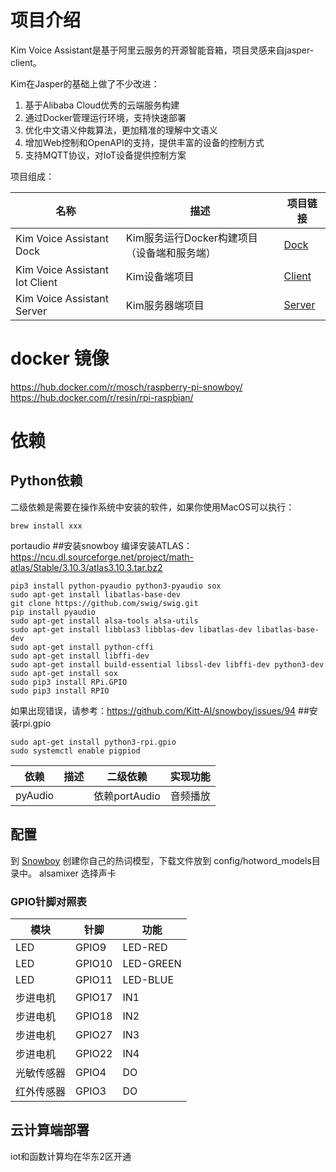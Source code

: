 # 项目介绍
Kim Voice Assistant是基于阿里云服务的开源智能音箱，项目灵感来自jasper-client。

Kim在Jasper的基础上做了不少改进：

1. 基于Alibaba Cloud优秀的云端服务构建
1. 通过Docker管理运行环境，支持快速部署
1. 优化中文语义仲裁算法，更加精准的理解中文语义
2. 增加Web控制和OpenAPI的支持，提供丰富的设备的控制方式
2. 支持MQTT协议，对IoT设备提供控制方案

项目组成：

| 名称 | 描述 | 项目链接 |
|----|----|----|
| Kim Voice Assistant Dock | Kim服务运行Docker构建项目（设备端和服务端）  | [Dock](https://github.com/tenstone/kim-voice-assistant-dock) |
| Kim Voice Assistant Iot Client | Kim设备端项目 | [Client](https://github.com/tenstone/kim-voice-assistant-iot-client) |
| Kim Voice Assistant Server | Kim服务器端项目 | [Server](https://github.com/tenstone/kim-voice-assistant-server) |

# docker 镜像

https://hub.docker.com/r/mosch/raspberry-pi-snowboy/
https://hub.docker.com/r/resin/rpi-raspbian/


# 依赖
## Python依赖
二级依赖是需要在操作系统中安装的软件，如果你使用MacOS可以执行：
```
brew install xxx  
```
portaudio
##安装snowboy
编译安装ATLAS：
https://ncu.dl.sourceforge.net/project/math-atlas/Stable/3.10.3/atlas3.10.3.tar.bz2

```
pip3 install python-pyaudio python3-pyaudio sox
sudo apt-get install libatlas-base-dev
git clone https://github.com/swig/swig.git
pip install pyaudio
sudo apt-get install alsa-tools alsa-utils
sudo apt-get install libblas3 libblas-dev libatlas-dev libatlas-base-dev
sudo apt-get install python-cffi
sudo apt-get install libffi-dev
sudo apt-get install build-essential libssl-dev libffi-dev python3-dev
sudo apt-get install sox
sudo pip3 install RPi.GPIO
sudo pip3 install RPIO
```
如果出现错误，请参考：https://github.com/Kitt-AI/snowboy/issues/94
##安装rpi.gpio
```
sudo apt-get install python3-rpi.gpio
sudo systemctl enable pigpiod
```

| 依赖 | 描述 | 二级依赖 | 实现功能 |  
|-----|----|----|----|
| pyAudio | | 依赖portAudio | 音频播放 | 


## 配置
到 [Snowboy](https://snowboy.kitt.ai/dashboard) 创建你自己的热词模型，下载文件放到
config/hotword_models目录中。
alsamixer  选择声卡
### GPIO针脚对照表
| 模块 | 针脚 | 功能 |
|----|----|----|
| LED | GPIO9 | LED-RED | 
| LED | GPIO10 | LED-GREEN | 
| LED | GPIO11 | LED-BLUE |
| 步进电机 | GPIO17 | IN1 |
| 步进电机 | GPIO18 | IN2 |
| 步进电机 | GPIO27 | IN3 |
| 步进电机 | GPIO22 | IN4 |
| 光敏传感器 | GPIO4 | DO |
| 红外传感器 | GPIO3 | DO |


## 云计算端部署
iot和函数计算均在华东2区开通
